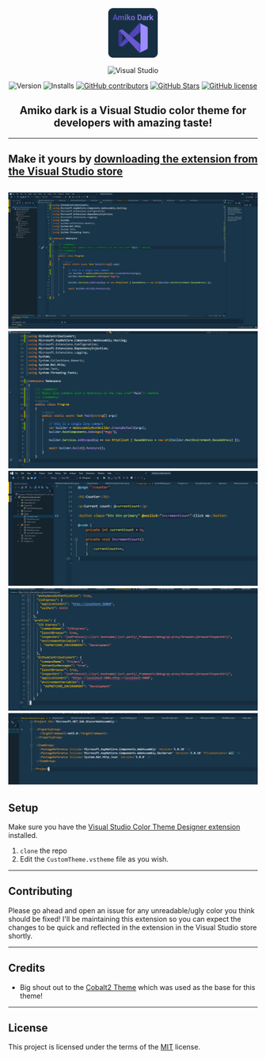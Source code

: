 <div align="center"> 

<img src="./images/logo.png" alt="drawing" width="100px"/>

![Visual Studio](https://img.shields.io/badge/Visual%20Studio-5C2D91.svg?style=for-the-badge&logo=visual-studio&logoColor=white)

![Version](https://badgen.net/vs-marketplace/v/AmichaiMantinband.amikodark) ![Installs](https://badgen.net/vs-marketplace/i/AmichaiMantinband.amikodark) 
[![GitHub contributors](https://img.shields.io/github/contributors/mantinband/amiko-dark)](https://GitHub.com/mantinband/amiko-dark/graphs/contributors/) [![GitHub Stars](https://img.shields.io/github/stars/mantinband/amiko-dark.svg)](https://github.com/mantinband/amiko-dark/stargazers) [![GitHub license](https://img.shields.io/github/license/mantinband/amiko-dark)](https://github.com/mantinband/amiko-dark/blob/main/LICENSE)
## Amiko dark is a Visual Studio color theme for developers with amazing taste!

</div>

---

## Make it yours by [downloading the extension from the Visual Studio store](https://marketplace.visualstudio.com/items?itemName=AmichaiMantinband.amikodark)

![c-sharp example](./images/c-sharp.png)
![close up of the c-sharp example](./images/c-sharp-close-up.png)
![razor example](./images/razor.png)
![json example](./images/json.png)
![csproj example](./images/csproj.png)
---

## Setup

Make sure you have the [Visual Studio Color Theme Designer extension](https://marketplace.visualstudio.com/items?itemName=ms-madsk.ColorThemeDesigner) installed.

1. `clone` the repo
2. Edit the `CustomTheme.vstheme` file as you wish.

---

## Contributing

Please go ahead and open an issue for any unreadable/ugly color you think should be fixed!
I'll be maintaining this extension so you can expect the changes to be quick and reflected in the extension in the Visual Studio store shortly.

---

## Credits

- Big shout out to the [Cobalt2 Theme](https://marketplace.visualstudio.com/items?itemName=SIBA.Cobalt2Theme) which was used as the base for this theme!

---

## License

This project is licensed under the terms of the [MIT](https://github.com/mantinband/amiko-dark/blob/main/LICENSE) license.
